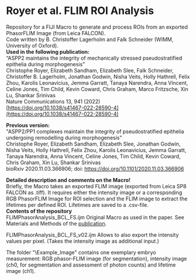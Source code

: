# Royer et al. FLIM ROI Analysis

Repository for a FIJI Macro to generate and process ROIs from an exported PhasorFLIM Image (from Leica FALCON). <br/>
Code written by B. Christoffer Lagerholm and Falk Schneider (WIMM, University of Oxford). <br/>
**Used in the following publication:** <br/>
“ASPP2 maintains the integrity of mechanically stressed pseudostratified epithelia during morphogenesis” <br/>
Christophe Royer, Elizabeth Sandham, Elizabeth Slee, Falk Schneider, Christoffer B. Lagerholm, Jonathan Godwin, Nisha Veits, Holly Hathrell, Felix Zhou, Karolis Leonavicius, Jemma Garratt, Tanaya Narendra, Anna Vincent, Celine Jones, Tim Child, Kevin Coward, Chris Graham, Marco Fritzsche, Xin Lu, Shankar Srinivas<br/>
Nature Communications 13, 941 (2022) <br/>
[https://doi.org/10.1038/s41467-022-28590-4](https://doi.org/10.1038/s41467-022-28590-4) 


**Previous version:** <br/>
"ASPP2/PP1 complexes maintain the integrity of pseudostratified epithelia undergoing remodelling during morphogenesis"<br/>
Christophe Royer, Elizabeth Sandham, Elizabeth Slee, Jonathan Godwin, Nisha Veits, Holly Hathrell, Felix Zhou, Karolis Leonavicius, Jemma Garratt, Tanaya Narendra, Anna Vincent, Celine Jones, Tim Child, Kevin Coward, Chris Graham, Xin Lu, Shankar Srinivas<br/>
bioRxiv 2020.11.03.366906; doi: https://doi.org/10.1101/2020.11.03.366906 

**Detailed description and comments on the Macro!**<br/>
Briefly, the Macro takes an exported FLIM image (exported from Leica SP8 FALCON as .tiff). It requires either the intensity image or a corresponding RGB PhasorFLIM Image for ROI selection and the FLIM image to extract the lifetimes per defined ROI. Lifetimes are saved to a .csv-file. <br/>
**Contents of the repository**<br/>
FLIMPhasorAnalysis_BCL_FS.ijm
Original Macro as used in the paper. See Materials and Methods of the [publication](https://doi.org/10.1038/s41467-022-28590-4). 


FLIMPhasorAnalysis_BCL_FS_v02.ijm
Allows to also export the intensity values per pixel. (Takes the intensity image as additional input.) 

The folder "\Example_Image" contains one exemplary embryo measurement: RGB phasor-FLIM image (for segmentation), intensity image (ch0, for segmentation and assessment of photon counts) and lifetime image (ch1).
